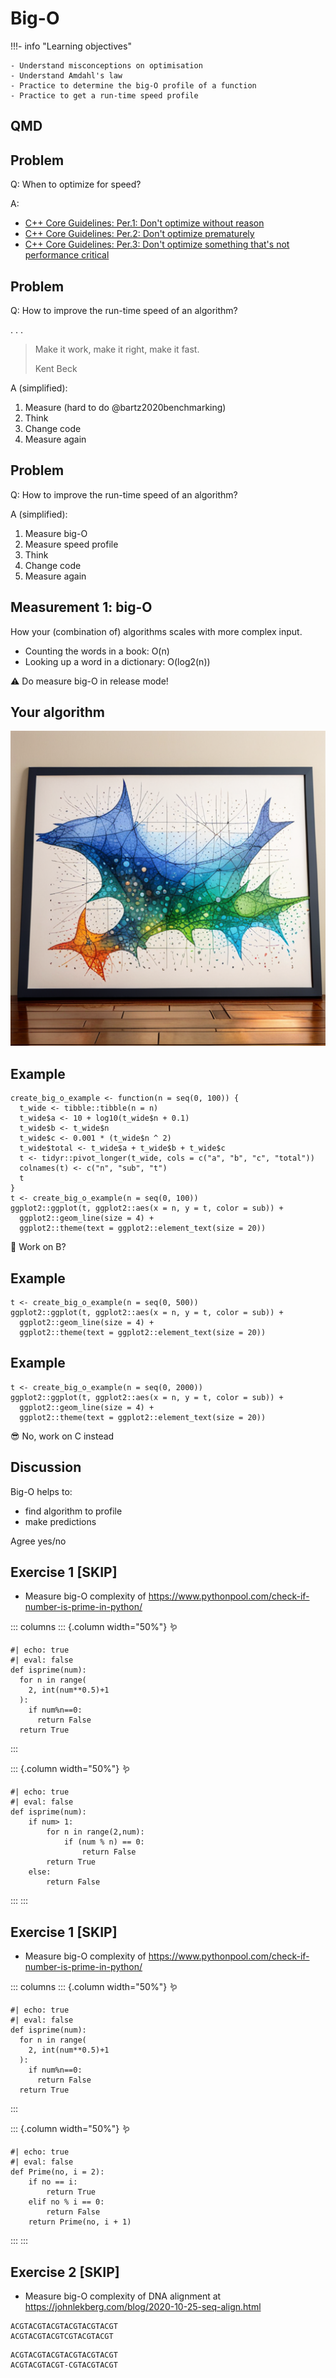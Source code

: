 # Big-O

!!!- info "Learning objectives"

    - Understand misconceptions on optimisation
    - Understand Amdahl's law
    - Practice to determine the big-O profile of a function
    - Practice to get a run-time speed profile

## QMD

## Problem

Q: When to optimize for speed?

A:

-   [C++ Core Guidelines: Per.1: Don't optimize without reason](https://isocpp.github.io/CppCoreGuidelines/CppCoreGuidelines#Rper-reason)
-   [C++ Core Guidelines: Per.2: Don't optimize prematurely](https://isocpp.github.io/CppCoreGuidelines/CppCoreGuidelines#per2-dont-optimize-prematurely)
-   [C++ Core Guidelines: Per.3: Don't optimize something that's not performance critical](https://isocpp.github.io/CppCoreGuidelines/CppCoreGuidelines#per3-dont-optimize-something-thats-not-performance-critical)

## Problem

Q: How to improve the run-time speed of an algorithm?

. . .

> Make it work, make it right, make it fast.
>
> Kent Beck

A (simplified):

1.  Measure (hard to do @bartz2020benchmarking)
2.  Think
3.  Change code
4.  Measure again

## Problem

Q: How to improve the run-time speed of an algorithm?

A (simplified):

1.  Measure big-O
2.  Measure speed profile
3.  Think
4.  Change code
5.  Measure again

## Measurement 1: big-O

How your (combination of) algorithms scales with more complex input.

-   Counting the words in a book: O(n)
-   Looking up a word in a dictionary: O(log2(n))

:warning: Do measure big-O in release mode!

## Your algorithm

![](many_scatter_plots.png)

## Example

```{r}
create_big_o_example <- function(n = seq(0, 100)) {
  t_wide <- tibble::tibble(n = n)
  t_wide$a <- 10 + log10(t_wide$n + 0.1)
  t_wide$b <- t_wide$n
  t_wide$c <- 0.001 * (t_wide$n ^ 2)
  t_wide$total <- t_wide$a + t_wide$b + t_wide$c
  t <- tidyr::pivot_longer(t_wide, cols = c("a", "b", "c", "total"))
  colnames(t) <- c("n", "sub", "t")
  t
}
t <- create_big_o_example(n = seq(0, 100))
ggplot2::ggplot(t, ggplot2::aes(x = n, y = t, color = sub)) + 
  ggplot2::geom_line(size = 4) + 
  ggplot2::theme(text = ggplot2::element_text(size = 20))
```

:monocle_face: Work on B?

## Example

```{r}
t <- create_big_o_example(n = seq(0, 500))
ggplot2::ggplot(t, ggplot2::aes(x = n, y = t, color = sub)) + 
  ggplot2::geom_line(size = 4) + 
  ggplot2::theme(text = ggplot2::element_text(size = 20))
```

## Example

```{r}
t <- create_big_o_example(n = seq(0, 2000))
ggplot2::ggplot(t, ggplot2::aes(x = n, y = t, color = sub)) + 
  ggplot2::geom_line(size = 4) + 
  ggplot2::theme(text = ggplot2::element_text(size = 20))
```

:sunglasses: No, work on C instead

## Discussion

Big-O helps to:

-   find algorithm to profile
-   make predictions

Agree yes/no

## Exercise 1 \[SKIP\]

-   Measure big-O complexity of https://www.pythonpool.com/check-if-number-is-prime-in-python/

::: columns
::: {.column width="50%"}
🪱

```{python}
#| echo: true
#| eval: false
def isprime(num):
  for n in range(
    2, int(num**0.5)+1
  ):
    if num%n==0:
      return False
  return True
```
:::

::: {.column width="50%"}
🪱

```{python}
#| echo: true
#| eval: false
def isprime(num):
    if num> 1:  
        for n in range(2,num):  
            if (num % n) == 0:  
                return False
        return True
    else:
        return False
```
:::
:::

## Exercise 1 \[SKIP\]

-   Measure big-O complexity of https://www.pythonpool.com/check-if-number-is-prime-in-python/

::: columns
::: {.column width="50%"}
🪱

```{python}
#| echo: true
#| eval: false
def isprime(num):
  for n in range(
    2, int(num**0.5)+1
  ):
    if num%n==0:
      return False
  return True
```
:::

::: {.column width="50%"}
🪱

```{python}
#| echo: true
#| eval: false
def Prime(no, i = 2):
    if no == i:
        return True
    elif no % i == 0:
        return False
    return Prime(no, i + 1)
```
:::
:::

## Exercise 2 [SKIP]

-   Measure big-O complexity of DNA alignment at https://johnlekberg.com/blog/2020-10-25-seq-align.html

```         
ACGTACGTACGTACGTACGTACGT
ACGTACGTACGTCGTACGTACGT
```

```         
ACGTACGTACGTACGTACGTACGT
ACGTACGTACGT-CGTACGTACGT
```
